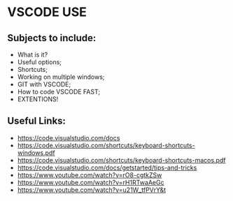 # VSCODE USE

## Subjects to include:
* What is it?
* Useful options;
* Shortcuts;
* Working on multiple windows;
* GIT with VSCODE;
* How to code VSCODE FAST;
* EXTENTIONS!

## Useful Links:
* https://code.visualstudio.com/docs
* https://code.visualstudio.com/shortcuts/keyboard-shortcuts-windows.pdf
* https://code.visualstudio.com/shortcuts/keyboard-shortcuts-macos.pdf
* https://code.visualstudio.com/docs/getstarted/tips-and-tricks
* https://www.youtube.com/watch?v=rO8-cgtkZSw
* https://www.youtube.com/watch?v=rH1RTwaAeGc
* https://www.youtube.com/watch?v=u21W_tfPVrY&t

